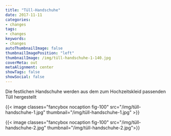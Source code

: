```yaml
---
title: "Tüll-Handschuhe"
date: 2017-11-11
categories:
- changes
tags:
- changes
keywords:
- changes
autoThumbnailImage: false
thumbnailImagePosition: "left"
thumbnailImage: /img/tüll-handschuhe-1-140.jpg
coverMeta: out
metaAlignment: center
showTags: false
showSocial: false
---
```

Die festlichen Handschuhe werden aus dem zum Hochzeitskleid passenden Tüll hergestellt

{{< image classes="fancybox nocaption fig-100" src="/img/tüll-handschuhe-1.jpg" thumbnail="/img/tüll-handschuhe-1.jpg" >}} <p>
{{< image classes="fancybox nocaption fig-100" src="/img/tüll-handschuhe-2.jpg" thumbnail="/img/tüll-handschuhe-2.jpg">}} 